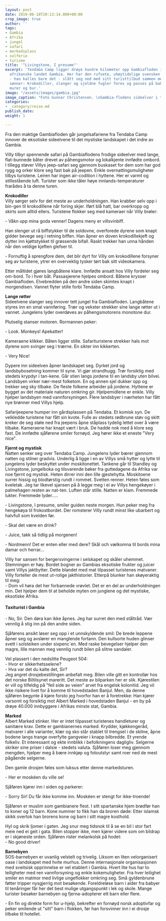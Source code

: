 ```yaml
---
layout: post
date: 2019-06-18T20:13:14.000+00:00
crop_image: true
author: ''
tags:
- Gambia
- Afrika
- jungel
- safari
- merkedsplass
- solferie
- turisme
title: '"Livingstone, I presume"'
excerpt: 'Tendaba Camp ligger drøye hundre kilometer opp Gambiafloden i det lille
  afrikanske landet Gambia. Her har den rufsete, uhøytidelige svensken Villy (70)
  - han kalles bare det - slått seg ned med sitt turisttilbud sammen med to voksne
  sønner: Krokodiller, slanger og sjeldne fugler fores og passes på bak dertil egnede
  murer og bur.'
image: "/assets/images/gambia.jpg"
image_caption: "Foto Gunnar Christensen. \nGambia-flodens sideelver i tett jungel"
categories:
- _category/reise.md
publish_date: 
weight: 1

---
```

Fra den maktige Gambiafloden går jungelsafariene fra Tendaba Camp innover de eksotiske sideelvene til det mystiske landskapet i det indre av Gambia.

Villy tilbyr spennende safari på Gambiaflodens frodige sideelver med lange, flat-bunnede båter drevet av påhengsmotor og lokalkjente innfødte ombord. I tillegg støver Villys jeep-safari seg gjennom buskaset for dem som har god rygg og orker klore seg fast bak på jeepen. Enkle overnattingsmuligheter tilbys turistene. Leiren har ingen air-codition i hyttene. Her er varmt og stillestående luft. Turister som ikke tåler høye innlands-temperaturer frarådes å ta denne turen.

**Krokodiller**  
Villy sørger selv for det meste av underholdningen. Han krabber selv opp i bin-gen til krokodillene når foring skjer. Iført blå hatt, bar overkropp og skirts som alltid ellers. Turistene flokker seg med kameraer når Villy brøler:

\- Våkn upp mina goda venner! Dagens meny er villsvinbiff.

Han slenger ut rå biffstykker til de soldovne, overforede dyrene som knapt gidder bevege seg i retning biffen. Han åpner en doven krokodillekjeft og dytter inn kjøttstykket til grøssende bifall. Raskt trekker han unna hånden når den veldige kjeften glefser til.

\- Fornuftig å sprengfore dem, det blir dyrt for Villy om krokodillene forsyner seg av turistene, ytrer en overvektig tysker tørt bak sitt videokamera.

Etter måltidet gjøres langbåtene klare. Innfødte ansatt hos Villy fordeler seg om-bord. To i hver båt. Passasjerene hjelpes ombord. Båtene krysser Gambiafloden. Elvebredden på den andre siden skimtes knapt i morgendisen. Vannet flyter stille forbi Tendaba Camp.

**Lange røtter**  
Sideelvene slanger seg innover tett jungel fra Gambiafloden. Langbåtene styres inn en smal vannføring. Trær og vekster strekker sine lange røtter ut i vannet. Jungelens lyder overdøves av påhengsmotorens monotone dur.

Plutselig stanser motoren. Rormannen peker:

\- Look. Monkeys! Apekatter!

Kameraene klikker. Båten ligger stille. Safarituristene strekker hals mot dyrene som svinger seg i trærne. En sikter inn kikkerten.

\- Very Nice!

Dypere inn sideelven åpner landskapet seg. Dyrket jord og landsbybosetning kommer til syne. Vi gjør strandhugg. Trør forsiktig med stedets krypdyr i tan-kene. Går stien langs jordene til en landsby uten bilvei. Landsbyen virker nær-mest folketom. En og annen sjel dukker opp og trekker seg sky tilbake. De fleste folkene arbeider på jordene. Hyttene er bygget av det materiale naturen omkring gir. Hjelpemidlene er enkle. Villy hjelper landsbyen med vannforsyningen. Flere landsbyer i nærheten har fått nye brønner med Villys hjelp.

Safarijeepene humper inn gårdsplassen på Tendaba. Et komisk syn. De velkledde turistene har fått sin kvote. Fulle av stedets rødbrune støv og skitt kreker de seg støle ned fra jeepens åpne ståplass tydelig lettet over å være tilbake. Kameraene har knapt vært i bruk. De hadde nok med å klore seg fast. De innfødte sjåførene smiler fornøyd. Jeg hører ikke et eneste "Very nice".

**Fjernt og mystisk**  
Natten senker seg over Tendaba Camp. Jungelens lyder bærer gjennom natten og stilner gradvis. Underlig å ligge i en av Villys små hytter og lytte til jungelens lyder beskyttet under moskitonettet. Tankene går til Standley og Livingstone, jungelboka og tilsvarende bøker fra guttedagene da Afrika var noe fjernt og mystisk. Heten dirrer inni den lille gjestehytta. Moskitoene surrer hissig og blodtørstig rundt i rommet. Svetten renner. Heten føles som kveletak. Jeg tar likevel sjansen på å legge meg i ei av Villys hengekøyer i palmehagen resten av nat-ten. Luften står stille. Natten er klam. Fremmede lukter. Fremmede lyder.....

\- Livingstone, I presume, smiler guiden neste morgen. Hun peker meg fra hengekøya til frokostbordet. Der romsterer Villy rundt minst like ubarbert og halvfull som kvelden før.

\- Skal det være en drink?

\- Juice, takk så tidlig på morgenen!

\- Nordmenn! Det er enten eller med dere? Skål och vælkomna til bords mina damar och herrar...

Villy har sansen for bergersvingerne i selskapet og skåler uhemmet. Stemningen er høy. Bordet bogner av Gambias eksotiske frukter og juicer samt Villys jaktbytter. Dette blandet med mat tilpasset turistenes matvaner. Villy forteller de mest ut-rolige jakthistorier. Etterpå blunker han skøyeraktig til meg:  
\- Dom vil høra det her forbannede vrøvlet. Det er en del av underholdningen min. Det hjelper dem til at beholde myten om junglene og det mystiske, eksotiske Afrika.

#### **Taxiturist i Gambia**

\- No, Sir. Den døra kan ikke åpnes. Jeg har surret den med ståltråd. Vær vennlig å stig inn på den andre siden.

Sjåførens ansikt løser seg opp i et unnskyldende smil: De brede leppene åpner seg og avslører en manglende fortann. Den kullsorte huden glinser svett i solsteiken under sixpenc´en. Med raske bevegelser hjelper den magre, lille mannen meg vennlig rundt bilen på slitne sandaler.

Vel plassert i den nedslitte Peugeot 504:  
\- Hvor er sikkerhetsselene?  
\- Hva var det du kalte det, Sir?  
Jeg angret drosjebestillingen anbefalt meg. Bilen ville gitt en kontrollør hos det norske Biltilsynet mareritt. Det meste av bilparken her er slik. Kjørestilen er vill og tilfeldig på "feil side av veien" arvet fra engelsk kolonitid. Jeg vil ikke risikere livet for å komme til hovedstaden Banjul. Men, da denne sjåføren begynte å kjøre forsto jeg hvorfor han er å foretrekke: Han kjører varsomt og forsiktig mot Albert Marked i hovedstaden Banjul - en by på drøye 40.000 innbyggere i Afrikas minste stat, Gambia.

**Marked**  
Albert Marked stinker. Her er intet tilpasset turistenes handleturer og sanitære krav. Dette er gambianernes marked. Krydder, kjøkkengeråd, matvarer i alle varianter, klær og sko står stablet til trengsel i de skitne, åpne bodene langs trange overfylte gangveier i knapp bilbredde. Et yrende folkeliv. Et interessant og ekte innblikk i befolkningens dagligliv. Selgerne skriker sine priser i dalsie - stedets valuta. Sjåføren loser meg gjennom mengden, hjelper meg å bære innkjøp og fotoutstyr samt roer ned de mest pågående selgerne.

Den gamle drosjen føles som luksus etter denne markedsturen.

\- Her er moskéen du ville se!

Sjåføren kjører inn i siden og parkerer:

\- Sorry Sir! Du får ikke komme inn. Moskéen er stengt for ikke-troende!

Sjåføren er muslim som gambianere flest. I sitt spartanske hjem brødfør han to koner og 12 barn. Kone nummer to fikk han da broren døde: Etter islamsk skikk overtok han brorens kone og barn i sitt magre kosthold.

Hyl og skrik ljomer i gaten. Jeg snur meg tidsnok til å se en bil i stor fart meie ned ei geit i gata. Bilen stopper ikke, men kjører videre som om bildrap er i skjøneste orden. Sjåføren rister melankolsk på hodet:  
\- No good driver!

**Barnebyen**  
SOS-barnebyen er uvanlig velstelt og trivelig. Liksom en liten velorganisert oase i landskapet med hvite murhus. Denne internasjonale organisasjonen med sveitsisk opprinnelse er vel etablert i Gambia. Hvert lite hus har to leiligheter med ren vannforsyning og enkle kokemuligheter. Fra hver leilighet smiler en matmor med livlige ungeflokker omkring seg. Små gyldenbrune føtter tripper nysgjerrig mot besøkende. Foreldreløse barn i alder fra babyer til tenåringer får her det best mulige utgangspunkt i lek og skole. Mange turister besøker barnebyen og fjerna-adopterer ett barn eller flere.

\- En fin og direkte form for u-hjelp, bekrefter en fornøyd norsk adoptivfar og peker smilende ut "sitt" barn i flokken, før han forsvinner inn i ei drosje tilbake til hotellet.